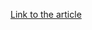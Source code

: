 [Link to the article](https://www.trendmicro.com/content/dam/trendmicro/global/en/research/23/d/managed-xdr-investigation-of-ducktail-in-trend-micro-vision-one/iocs-managed-xdr-investigation-of-ducktail-int-trend-micro-vision-one.txt)
